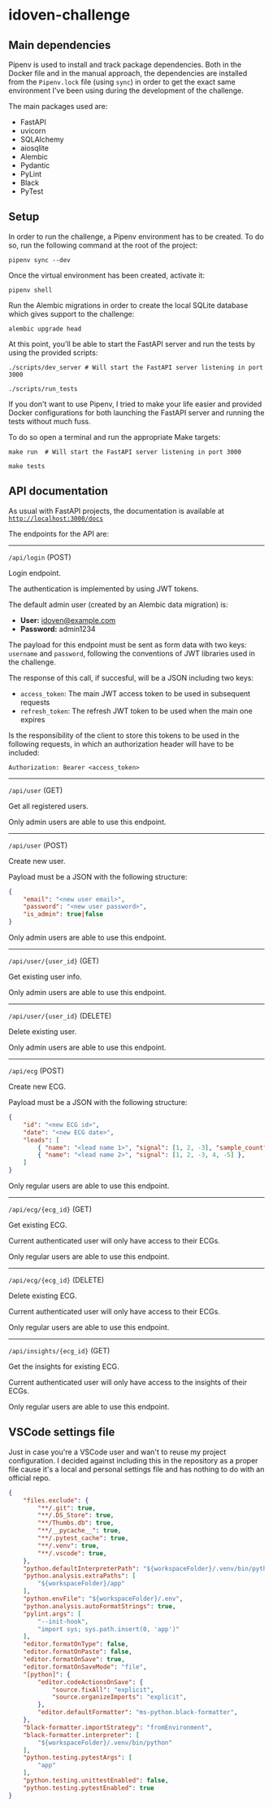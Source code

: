 # idoven-challenge

## Main dependencies

Pipenv is used to install and track package dependencies. Both in the Docker file and in the manual approach, the dependencies are installed from the `Pipenv.lock` file (using `sync`) in order to get the exact same environment I've been using during the development of the challenge.

The main packages used are:

* FastAPI
* uvicorn
* SQLAlchemy
* aiosqlite
* Alembic
* Pydantic
* PyLint
* Black
* PyTest

## Setup

In order to run the challenge, a Pipenv environment has to be created. To do so, run the following command at the root of the project:

```shell
pipenv sync --dev
```

Once the virtual environment has been created, activate it:

```shell
pipenv shell
```

Run the Alembic migrations in order to create the local SQLite database which gives support to the challenge:

```shell
alembic upgrade head
```

At this point, you'll be able to start the FastAPI server and run the tests by using the provided scripts:

```shell
./scripts/dev_server # Will start the FastAPI server listening in port 3000
```

```shell
./scripts/run_tests
```

If you don't want to use Pipenv, I tried to make your life easier and provided Docker configurations for both launching the FastAPI server and running the tests without much fuss.

To do so open a terminal and run the appropriate Make targets:

```shell
make run  # Will start the FastAPI server listening in port 3000
```

```shell
make tests 
```

## API documentation

As usual with FastAPI projects, the documentation is available at [`http://localhost:3000/docs`](http://localhost:3000/docs)

The endpoints for the API are:

---

`/api/login` (POST)

Login endpoint.

The authentication is implemented by using JWT tokens.

The default admin user (created by an Alembic data migration) is:

* **User:** [idoven@example.com](idoven@example.com)
* **Password:** admin1234

The payload for this endpoint must be sent as form data with two keys: `username` and `password`, following the conventions of JWT libraries used in the challenge.

The response of this call, if succesful, will be a JSON including two keys:

* `access_token`: The main JWT access token to be used in subsequent requests
* `refresh_token`: The refresh JWT token to be used when the main one expires

Is the responsibility of the client to store this tokens to be used in the following requests, in which an authorization header will have to be included:

```Authorization: Bearer <access_token>```

---

`/api/user` (GET)

Get all registered users.

Only admin users are able to use this endpoint.

---

`/api/user` (POST)

Create new user.

Payload must be a JSON with the following structure:

```json
{
    "email": "<new user email>",
    "password": "<new user password>",
    "is_admin": true|false
}
```

Only admin users are able to use this endpoint.

---

`/api/user/{user_id}` (GET)

Get existing user info.

Only admin users are able to use this endpoint.

---

`/api/user/{user_id}` (DELETE)

Delete existing user.

Only admin users are able to use this endpoint.

---

`/api/ecg` (POST)

Create new ECG.

Payload must be a JSON with the following structure:

```json
{
    "id": "<new ECG id>",
    "date": "<new ECG date>",
    "leads": [
        { "name": "<lead name 1>", "signal": [1, 2, -3], "sample_count": 3 },
        { "name": "<lead name 2>", "signal": [1, 2, -3, 4, -5] },
    ]
}
```

Only regular users are able to use this endpoint.

---

`/api/ecg/{ecg_id}` (GET)

Get existing ECG.

Current authenticated user will only have access to their ECGs.

Only regular users are able to use this endpoint.

---

`/api/ecg/{ecg_id}` (DELETE)

Delete existing ECG.

Current authenticated user will only have access to their ECGs.

Only regular users are able to use this endpoint.

---

`/api/insights/{ecg_id}` (GET)

Get the insights for existing ECG.

Current authenticated user will only have access to the insights of their ECGs.

Only regular users are able to use this endpoint.

## VSCode settings file

Just in case you're a VSCode user and wan't to reuse my project configuration. I decided against including this in the repository as a proper file cause it's a local and personal settings file and has nothing to do with an official repo.

```json
{
    "files.exclude": {
        "**/.git": true,
        "**/.DS_Store": true,
        "**/Thumbs.db": true,
        "**/__pycache__": true,
        "**/.pytest_cache": true,
        "**/.venv": true,
        "**/.vscode": true,
    },
    "python.defaultInterpreterPath": "${workspaceFolder}/.venv/bin/python",
    "python.analysis.extraPaths": [
        "${workspaceFolder}/app"
    ],
    "python.envFile": "${workspaceFolder}/.env",
    "python.analysis.autoFormatStrings": true,
    "pylint.args": [
        "--init-hook",
        "import sys; sys.path.insert(0, 'app')"
    ],
    "editor.formatOnType": false,
    "editor.formatOnPaste": false,
    "editor.formatOnSave": true,
    "editor.formatOnSaveMode": "file",
    "[python]": {
        "editor.codeActionsOnSave": {
            "source.fixAll": "explicit",
            "source.organizeImports": "explicit",
        },
        "editor.defaultFormatter": "ms-python.black-formatter",
    },
    "black-formatter.importStrategy": "fromEnvironment",
    "black-formatter.interpreter": [
        "${workspaceFolder}/.venv/bin/python"
    ],
    "python.testing.pytestArgs": [
        "app"
    ],
    "python.testing.unittestEnabled": false,
    "python.testing.pytestEnabled": true
}
```
